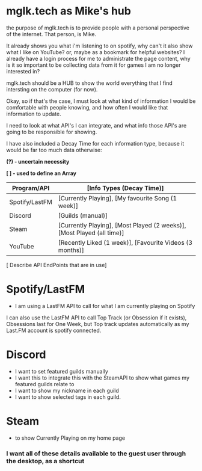 # mglk.tech as Mike's hub
the purpose of mglk.tech is to provide people with a personal perspective of the internet.
That person, is Mike.

It already shows you what i'm listening to on spotify, why can't it also show what I like on YouTube? or, maybe as a bookmark for helpful websites?
I already have a login process for me to administrate the page content, why is it so important to be collecting data from it for games I am no longer interested in?

mglk.tech should be a HUB to show the world everything that I find intersting on the computer (for now). 

Okay, so if that's the case, I must look at what kind of information I would be comfortable with people knowing, and how often I would like that information to update.

I need to look at what API's I can integrate, and what info those API's are going to be responsible for showing. 

I have also included a Decay Time for each information type, because it would be far too much data otherwise:

**(?) - uncertain necessity**

**[ ] - used to define an Array**

| Program/API    | [Info Types (Decay Time)]                                              |
| -------------- | ---------------------------------------------------------------------- |
| Spotify/LastFM | [Currently Playing], [My favourite Song (1 week)]                      |
| Discord        | [Guilds (manual)]                                                      |
| Steam          | [Currently Playing], [Most Played (2 weeks)], [Most Played (all time)] |
| YouTube        | [Recently Liked (1 week)], [Favourite Videos (3 months)]               |


[ Describe API EndPoints that are in use]

# **Spotify/LastFM** 
- I am using a LastFM API to call for what I am currently playing on Spotify

I can also use the LastFM API to call Top Track (or Obsession if it exists), Obsessions last for One Week, but Top track updates automatically as my Last.FM account is spotify connected.

# **Discord**
- I want to set featured guilds manually
- I want this to integrate this with the SteamAPI to show what games my featured guilds relate to
- I want to show my nickname in each guild
- I want to show selected tags in each guild.

# **Steam**
- to show Currently Playing on my home page

### **I want all of these details available to the guest user through the desktop, as a shortcut**